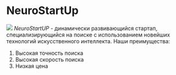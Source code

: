 # NeuroStartUp
![](https://netology-code.github.io/git-homeworks/introduction/assets/logo.png)
*NeuroStartUP* - динамически развивающийся стартап, специализирующийся на поиске с использованием новейших технологий искусственного интеллекта. 
Наши преимущества:
1. Высокая точность поиска
2. Высокая скорость поиска
3. Низкая цена